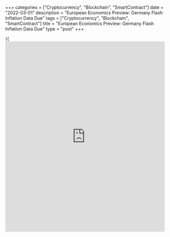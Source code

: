 +++
categories = ["Cryptocurrency", "Blockchain", "SmartContract"]
date = "2022-03-01"
description = "European Economics Preview: Germany Flash Inflation Data Due"
tags = ["Cryptocurrency", "Blockchain", "SmartContract"]
title = "European Economics Preview: Germany Flash Inflation Data Due"
type = "post"
+++

{{<iframe id="large-banner" src="https://www.bounty.group/#slide=4.0" width="100%" height="600" scrolling="no" style="border: 0px solid rgb(216, 221, 230); border-radius: 3px;">}}

Flash consumer price data from Germany and final manufacturing
Purchasing Managers' survey results from major euro area economies are
due on Tuesday, headlining a busy day for the European economic [news](https://www.letsplayfx.com/blog/forex-news-website/).

At 3.00 am ET, manufacturing Purchasing Managers' survey results are due
from Poland and Turkey. Also, the Czech GDP data is due.

At 3.15 am ET, IHS Markit is slated to issue Spain's manufacturing PMI
data. Economists expect the factory PMI to drop marginally to 56.1 in
February from 56.2 in the previous month.

At 3.45 am ET, Italy's factory PMI survey results are due. The
manufacturing PMI is seen at 58.0 in February versus 58.3 a month ago.  
  
Thereafter, final PMI survey results are due from France and Germany at
3.50 am and 3.55 am ET, respectively.

At 4.00 am ET, IHS Markit is scheduled to issue eurozone final
manufacturing PMI data.

Half an hour later, the Bank of England releases mortgage approvals data
for January. The number of mortgages approved in January is seen at
72,000 versus 71,020 in the previous month.

Also, UK Markit/CIPS final manufacturing PMI survey data is due.

At 5.00 am ET, Italy's Istat is slated to release flash consumer and
harmonized consumer price data.

At 8.00 am ET, Destatis is set to issue Germany's flash consumer and
harmonized consumer price data for February. Consumer price inflation is
forecast to rise to 5.1 percent from 4.9 percent in the prior month.

For comments and feedback [contact](https://www.playgroundfx.com/contact/): editorial@rtt[news](https://www.letsplayfx.com/blog/forex-news-website/).com

[Economic News][1]

 **What parts of the world are seeing the best (and worst) economic
performances lately? Click[here][2] to check out our [Econ Scorecard][2]
and find out! See up-to-the-moment [ranking](https://www.playgroundfx.com/blog/crypto-exchange-ranking/)s for the best and worst
performers in [GDP][3], [unemployment rate][4], [inflation][5] and much
more.**

   1. www.rtt[news](https://www.letsplayfx.com/blog/forex-news-website/).com/Content/EconomicNews.aspx
   2. www.rtt[news](https://www.letsplayfx.com/blog/forex-news-website/).com/economic-scorecard/world-rank/PPI/highest-performance.aspx
   3. www.rtt[news](https://www.letsplayfx.com/blog/forex-news-website/).com/economic-scorecard/world-rank/GDP/highest-performance.aspx
   4. www.rtt[news](https://www.letsplayfx.com/blog/forex-news-website/).com/economic-scorecard/world-rank/unemployment-rate/lowest-performance.aspx
   5. www.rtt[news](https://www.letsplayfx.com/blog/forex-news-website/).com/economic-scorecard/world-rank/CPI/highest-performance.aspx